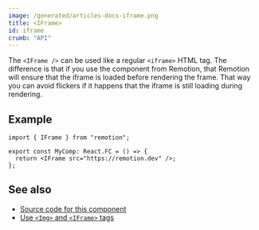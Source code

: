 ```yaml
---
image: /generated/articles-docs-iframe.png
title: <IFrame>
id: iframe
crumb: "API"
---
```


The `<IFrame />` can be used like a regular `<iframe>` HTML tag.
The difference is that if you use the component from Remotion, that Remotion will ensure that the iframe is loaded before rendering the frame. That way you can avoid flickers if it happens that the iframe is still loading during rendering.

## Example

```tsx twoslash
import { IFrame } from "remotion";

export const MyComp: React.FC = () => {
  return <IFrame src="https://remotion.dev" />;
};
```

## See also

- [Source code for this component](https://github.com/remotion-dev/remotion/blob/main/packages/core/src/IFrame.tsx)
- [Use `<Img>` and `<IFrame>` tags](/docs/use-img-and-iframe)

